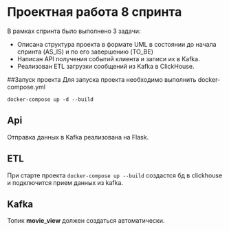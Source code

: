 # Проектная работа 8 спринта

В рамках спринта было выполнено 3 задачи:
- Описана структура проекта в формате UML в состоянии до начала спринта (AS_IS) и по его завершению (TO_BE)
- Написан API получения событий клиента и записи их в Kafka.
- Реализован ETL загрузки сообщений из Kafka в ClickHouse.

##Запуск проекта
Для запуска проекта необходимо выполнить docker-compose.yml

```
docker-compose up -d --build
```

## Api
Отправка данных в Kafka реализована на Flask.

## ETL
При старте проекта `docker-compose up --build` создастся бд в clickhouse и подключится прием данных из kafka.

## Kafka
Топик **movie_view** должен создаться автоматически. 
